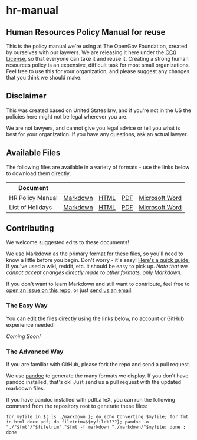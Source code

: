 # hr-manual
## Human Resources Policy Manual for reuse

This is the policy manual we're using at The OpenGov Foundation, created by ourselves with our laywers. We are releasing it here under the [CC0 License](https://creativecommons.org/publicdomain/zero/1.0/), so that everyone can take it and reuse it.  Creating a strong human resources policy is an expensive, difficult task for most small organizations.  Feel free to use this for your organization, and please suggest any changes that you think we should make.

## Disclaimer
This was created based on United States law, and if you're not in the US the policies here might not be legal wherever you are.

We are not lawyers, and cannot give you legal advice or tell you what is best for your organization. If you have any questions, ask an actual lawyer.

## Available Files

The following files are available in a variety of formats - use the links below to download them directly.

Document | | | | |
--- | --- | --- | --- | --- |
HR Policy Manual | [Markdown](https://rawgit.com/opengovfoundation/site-policy/master/markdown/manual.md) | [HTML](https://rawgit.com/opengovfoundation/site-policy/master/html/manual.html) | [PDF](https://rawgit.com/opengovfoundation/site-policy/master/pdf/manual.pdf) | [Microsoft Word](https://rawgit.com/opengovfoundation/site-policy/master/docx/manual.docx)
List of Holidays | [Markdown](https://rawgit.com/opengovfoundation/site-policy/master/markdown/holidays.md) | [HTML](https://rawgit.com/opengovfoundation/site-policy/master/html/holidays.html) | [PDF](https://rawgit.com/opengovfoundation/site-policy/master/pdf/holidays.pdf) | [Microsoft Word](https://rawgit.com/opengovfoundation/site-policy/master/docx/holidays.docx)

## Contributing

We welcome suggested edits to these documents!

We use Markdown as the primary format for these files, so you'll need to know a little before you begin. Don't worry - it's easy!  [Here's a quick guide.](https://guides.github.com/features/mastering-markdown/) If you've used a wiki, reddit, etc. it should be easy to pick up.  *Note that we _cannot_ accept changes directly made to other formats, only Markdown.*

If you don't want to learn Markdown and still want to contribute, feel free to [open an issue on this repo](./issues), or just [send us an email](mailto:sayhello@opengovfoundation.org).

### The Easy Way ###
You can edit the files directly using the links below, no account or GitHub experience needed!

*Coming Soon!*

### The Advanced Way ###
If you are familiar with GitHub, please fork the repo and send a pull request.

We use [pandoc](http://pandoc.org/) to generate the many formats we display.  If you don't have pandoc installed, that's ok!  Just send us a pull request with the updated markdown files.

If you have pandoc installed with pdfLaTeX, you can run the following command from the repository root to generate these files:

    for myfile in $( ls ./markdown ); do echo Converting $myfile; for fmt in html docx pdf; do filetrim=${myfile%???}; pandoc -o "./"$fmt"/"$filetrim"."$fmt -f markdown "./markdown/"$myfile; done ; done


